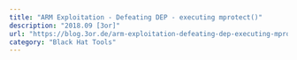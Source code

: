 ```yaml
---
title: "ARM Exploitation - Defeating DEP - executing mprotect()"
description: "2018.09 [3or]"
url: "https://blog.3or.de/arm-exploitation-defeating-dep-executing-mprotect.html"
category: "Black Hat Tools"
---
```

